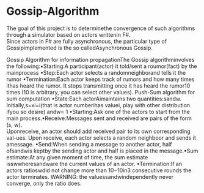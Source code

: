 # Gossip-Algorithm

The goal of this project is to determinethe convergence of such algorithms through a simulator based on actors writtenin F#.  
Since actors in F# are fully asynchronous, the particular type of Gossipimplemented is the so calledAsynchronous Gossip.

Gossip  Algorithm  for  information  propagationThe  Gossip  algorithminvolves the following:•Starting:A participant(actor) it told/sent a roumor(fact) by the mainprocess
•Step:Each actor selects a randomneighborand tells it the rumor
•Termination:Each actor keeps track of rumors and how many times ithas heard the rumor.  It stops transmitting once it has heard the rumor10 times (10 is arbitrary, you can select other values).
Push-Sum algorithm for sum computation
•State:Each actorAimaintains two quantities:sandw.  Initially,s=xi=i(that is actor numberihas valuei, play with other distribution ifyou so desire) andw= 1
•Starting:Ask one of the actors to start from the main process.•Receive:Messages sent and received are pairs of the form (s, w).  
Uponreceive,  an actor should add received pair to its own corresponding val-ues.  Upon receive, each actor selects a random neighboor and sends it amessage.
•Send:When sending a message to another actor, half ofsandwis keptby the sending actor and half is placed in the message.•Sum  estimate:At  any  given  moment  of  time,  the  sum  estimate  isswwheresandware the current values of an actor.
•Termination:If an actors ratioswdid not change more than 10−10in3 consecutive rounds the actor terminates.
WARNING: the valuessandwindependently never converge, only the ratio does.
